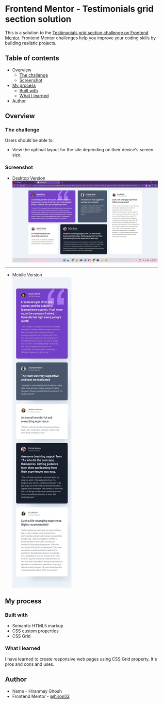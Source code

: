 # Frontend Mentor - Testimonials grid section solution

This is a solution to the [Testimonials grid section challenge on Frontend Mentor](https://www.frontendmentor.io/challenges/testimonials-grid-section-Nnw6J7Un7). Frontend Mentor challenges help you improve your coding skills by building realistic projects. 

## Table of contents

- [Overview](#overview)
  - [The challenge](#the-challenge)
  - [Screenshot](#screenshot)
- [My process](#my-process)
  - [Built with](#built-with)
  - [What I learned](#what-i-learned)
- [Author](#author)


## Overview

### The challenge

Users should be able to:

- View the optimal layout for the site depending on their device's screen size.

### Screenshot
- Desktop Version
![](./screenshots/full_screen.jpg)
<hr>

- Mobile Version<br>
![](./design/mobile-design.jpg)


## My process

### Built with

- Semantic HTML5 markup
- CSS custom properties
- CSS Grid


### What I learned

I have learned to create responsive web pages using  CSS Grid property. It's pros and cons and uses.

## Author

- Name - Hiranmay Ghosh
- Frontend Mentor - [@hiron03](https://www.frontendmentor.io/profile/hiron03)


